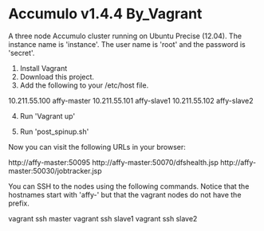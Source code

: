 Accumulo v1.4.4 By_Vagrant
=======================

A three node Accumulo cluster running on Ubuntu Precise (12.04). The instance name is 'instance'. The 
user name is 'root' and the password is 'secret'.

1. Install Vagrant
2. Download this project.
3. Add the following to your /etc/host file.

10.211.55.100	affy-master
10.211.55.101	affy-slave1
10.211.55.102	affy-slave2

4. Run 'Vagrant up'

5. Run 'post_spinup.sh'

Now you can visit the following URLs in your browser:

http://affy-master:50095
http://affy-master:50070/dfshealth.jsp
http://affy-master:50030/jobtracker.jsp

You can SSH to the nodes using the following commands. Notice that the hostnames start with 'affy-' but that 
the vagrant nodes do not have the prefix.

vagrant ssh master
vagrant ssh slave1
vagrant ssh slave2
